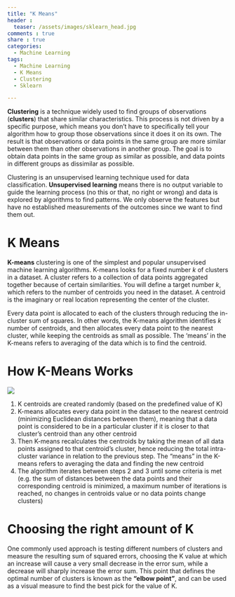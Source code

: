 ```yaml
---
title: "K Means"
header :
  teaser: /assets/images/sklearn_head.jpg
comments : true
share : true
categories:
  - Machine Learning
tags:
  - Machine Learning
  - K Means
  - Clustering
  - Sklearn

---
```


**Clustering** is a technique widely used to find groups of observations (**clusters**) that share similar characteristics. This process is not driven by a specific purpose, which means you don’t have to specifically tell your algorithm how to group those observations since it does it on its own. The result is that observations or data points in the same group are more similar between them than other observations in another group. The goal is to obtain data points in the same group as similar as possible, and data points in different groups as dissimilar as possible.

Clustering is an unsupervised learning technique used for data classification. **Unsupervised learning** means there is no output variable to guide the learning process (no this or that, no right or wrong) and data is explored by algorithms to find patterns. We only observe the features but have no established measurements of the outcomes since we want to find them out.

# K Means

**K-means** clustering is one of the simplest and popular unsupervised machine learning algorithms. K-means looks for a fixed number $k$ of clusters in a dataset. A cluster refers to a collection of data points aggregated together because of certain similarities. You will define a target number $k$, which refers to the number of centroids you need in the dataset. A centroid is the imaginary or real location representing the center of the cluster. 

Every data point is allocated to each of the clusters through reducing the in-cluster sum of squares. In other words, the K-means algorithm identifies $k$ number of centroids, and then allocates every data point to the nearest cluster, while keeping the centroids as small as possible. The ‘means’ in the K-means refers to averaging of the data which is to find the centroid.

# How K-Means Works

![](https://cdn-images-1.medium.com/max/1600/0*GePJBQORYP8sLKRE)

1. K centroids are created randomly (based on the predefined value of K)
2. K-means allocates every data point in the dataset to the nearest centroid (minimizing Euclidean distances between them), meaning that a data point is considered to be in a particular cluster if it is closer to that cluster’s centroid than any other centroid
3. Then K-means recalculates the centroids by taking the mean of all data points assigned to that centroid’s cluster, hence reducing the total intra-cluster variance in relation to the previous step. The “means” in the K-means refers to averaging the data and finding the new centroid
4. The algorithm iterates between steps 2 and 3 until some criteria is met (e.g. the sum of distances between the data points and their corresponding centroid is minimized, a maximum number of iterations is reached, no changes in centroids value or no data points change clusters)

# Choosing the right amount of K

One commonly used approach is testing different numbers of clusters and measure the resulting sum of squared errors, choosing the K value at which an increase will cause a very small decrease in the error sum, while a decrease will sharply increase the error sum. This point that defines the optimal number of clusters is known as the **“elbow point”**, and can be used as a visual measure to find the best pick for the value of K.

